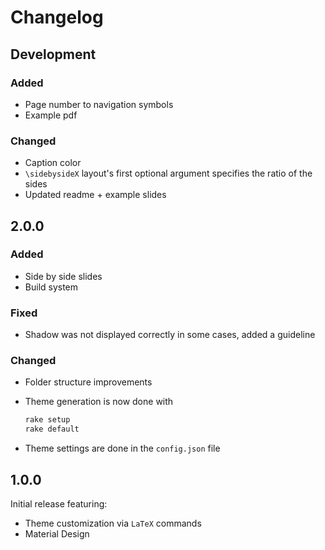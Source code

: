 # Changelog

## Development

### Added

- Page number to navigation symbols
- Example pdf

### Changed

- Caption color
- `\sidebysideX` layout's first optional argument specifies the ratio of the sides
- Updated readme + example slides

## 2.0.0

### Added

- Side by side slides
- Build system

### Fixed

- Shadow was not displayed correctly in some cases, added a guideline

### Changed

- Folder structure improvements
- Theme generation is now done with

    ```bash
    rake setup
    rake default
    ```

- Theme settings are done in the `config.json` file

## 1.0.0

Initial release featuring:

- Theme customization via `LaTeX` commands
- Material Design
